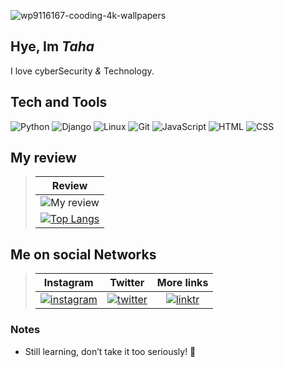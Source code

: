 ![wp9116167-cooding-4k-wallpapers](https://github.com/user-attachments/assets/ba45afe1-58d0-438a-8803-aa907da4e57b)


## Hye, Im _Taha_
I love cyberSecurity _&_ Technology.

## Tech and Tools

![Python](https://img.shields.io/badge/Python-blue?logo=python)
![Django](https://img.shields.io/badge/Django-green?logo=django)
![Linux](https://img.shields.io/badge/Linux-black?logo=linux)
![Git](https://img.shields.io/badge/Git-red?logo=git)
![JavaScript](https://img.shields.io/badge/JavaScript-yellow?logo=javascript)
![HTML](https://img.shields.io/badge/HTML5-orange?logo=html5)
![CSS](https://img.shields.io/badge/CSS3-blue?logo=css3)




## My review

> |Review|
> |:----:|
> |![My review](https://github-readme-stats.vercel.app/api?username=m2007taha&show_icons=true&count_private=true)|
> |[![Top Langs](https://github-readme-stats.vercel.app/api/top-langs/?username=m2007taha&layout=compact)](https://github.com/anuraghazra/github-readme-stats)|







## Me on social Networks
> |Instagram|Twitter|More links|
> |:--:|:-------:|:-----:|
> |[![instagram](https://cdn-icons-png.freepik.com/128/1400/1400829.png)](https://www.instagram.com/m2007taha)|[![twitter](https://pbs.twimg.com/profile_images/1683899100922511378/5lY42eHs_bigger.jpg)](https://twitter.com/userMtaha)|[![linktr](https://assets.production.linktr.ee/4491f8ee33e206e151c91190c1fff1ec857390f2/favicon/favicon.png)](https://t.me/bitorbit)|


### Notes

- Still learning, don’t take it too seriously! 🚀
